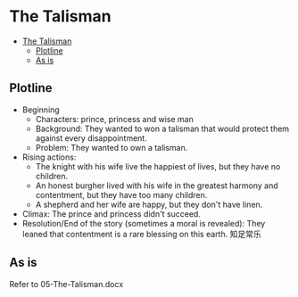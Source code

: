 # The Talisman

- [The Talisman](#the-talisman)
  - [Plotline](#plotline)
  - [As is](#as-is)

## Plotline

- Beginning
  - Characters: prince, princess and wise man
  - Background: They wanted to won a talisman that would protect them against every disappointment.
  - Problem: They wanted to own a talisman.
- Rising actions:
  - The knight with his wife live the happiest of lives, but they have no children.
  - An honest burgher lived with his wife in the greatest harmony and contentment, but they have too many children.
  - A shepherd and her wife are happy, but they don't have linen.
- Climax: The prince and princess didn't succeed.
- Resolution/End of the story (sometimes a moral is revealed): They leaned that contentment is a rare blessing on this earth. 知足常乐

## As is

Refer to 05-The-Talisman.docx
